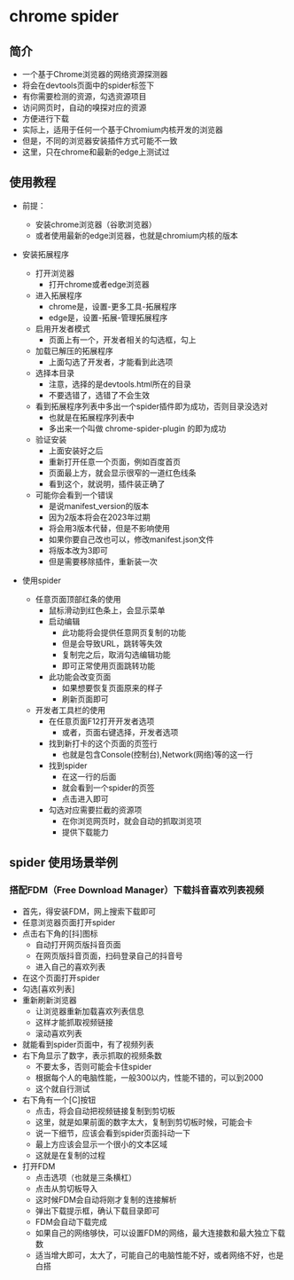 # chrome spider

## 简介
- 一个基于Chrome浏览器的网络资源探测器
- 将会在devtools页面中的spider标签下
- 有你需要检测的资源，勾选资源项目
- 访问网页时，自动的嗅探对应的资源
- 方便进行下载
- 实际上，适用于任何一个基于Chromium内核开发的浏览器
- 但是，不同的浏览器安装插件方式可能不一致
- 这里，只在chrome和最新的edge上测试过

## 使用教程
- 前提：
	- 安装chrome浏览器（谷歌浏览器）
	- 或者使用最新的edge浏览器，也就是chromium内核的版本
	
- 安装拓展程序
	- 打开浏览器
	    - 打开chrome或者edge浏览器
	- 进入拓展程序
	    - chrome是，设置-更多工具-拓展程序
	    - edge是，设置-拓展-管理拓展程序
	- 启用开发者模式
	    - 页面上有一个，开发者相关的勾选框，勾上
	- 加载已解压的拓展程序
	    - 上面勾选了开发者，才能看到此选项
	- 选择本目录
	    - 注意，选择的是devtools.html所在的目录
	    - 不要选错了，选错了不会生效
	- 看到拓展程序列表中多出一个spider插件即为成功，否则目录没选对
	    - 也就是在拓展程序列表中
	    - 多出来一个叫做 chrome-spider-plugin 的即为成功
	- 验证安装
        - 上面安装好之后
        - 重新打开任意一个页面，例如百度首页
        - 页面最上方，就会显示很窄的一道红色线条
        - 看到这个，就说明，插件装正确了
    - 可能你会看到一个错误
        - 是说manifest_version的版本
        - 因为2版本将会在2023年过期
        - 将会用3版本代替，但是不影响使用
        - 如果你要自己改也可以，修改manifest.json文件
        - 将版本改为3即可
        - 但是需要移除插件，重新装一次
        
- 使用spider
    - 任意页面顶部红条的使用
        - 鼠标滑动到红色条上，会显示菜单
        - 启动编辑
            - 此功能将会提供任意网页复制的功能
            - 但是会导致URL，跳转等失效
            - 复制完之后，取消勾选编辑功能
            - 即可正常使用页面跳转功能
        - 此功能会改变页面
            - 如果想要恢复页面原来的样子
            - 刷新页面即可
    - 开发者工具栏的使用
        - 在任意页面F12打开开发者选项
            - 或者，页面右键选择，开发者选项
        - 找到新打卡的这个页面的页签行
            - 也就是包含Console(控制台),Network(网络)等的这一行
        - 找到spider
            - 在这一行的后面
            - 就会看到一个spider的页签
            - 点击进入即可
        - 勾选对应需要拦截的资源项
            - 在你浏览网页时，就会自动的抓取浏览项
            - 提供下载能力

## spider 使用场景举例
### 搭配FDM（Free Download Manager）下载抖音喜欢列表视频
- 首先，得安装FDM，网上搜索下载即可
- 任意浏览器页面打开spider
- 点击右下角的[抖]图标
    - 自动打开网页版抖音页面
    - 在网页版抖音页面，扫码登录自己的抖音号
    - 进入自己的喜欢列表
- 在这个页面打开spider
- 勾选[喜欢列表]
- 重新刷新浏览器
    - 让浏览器重新加载喜欢列表信息
    - 这样才能抓取视频链接
    - 滚动喜欢列表
- 就能看到spider页面中，有了视频列表
- 右下角显示了数字，表示抓取的视频条数
    - 不要太多，否则可能会卡住spider
    - 根据每个人的电脑性能，一般300以内，性能不错的，可以到2000
    - 这个就自行测试
- 右下角有一个[C]按钮
    - 点击，将会自动把视频链接复制到剪切板
    - 这里，就是如果前面的数字太大，复制到剪切板时候，可能会卡
    - 说一下细节，应该会看到spider页面抖动一下
    - 最上方应该会显示一个很小的文本区域
    - 这就是在复制的过程
- 打开FDM
    - 点击选项（也就是三条横杠）
    - 点击从剪切板导入
    - 这时候FDM会自动将刚才复制的连接解析
    - 弹出下载提示框，确认下载目录即可
    - FDM会自动下载完成
    - 如果自己的网络够快，可以设置FDM的网络，最大连接数和最大独立下载数
    - 适当增大即可，太大了，可能自己的电脑性能不好，或者网络不好，也是白搭

    
	
	
